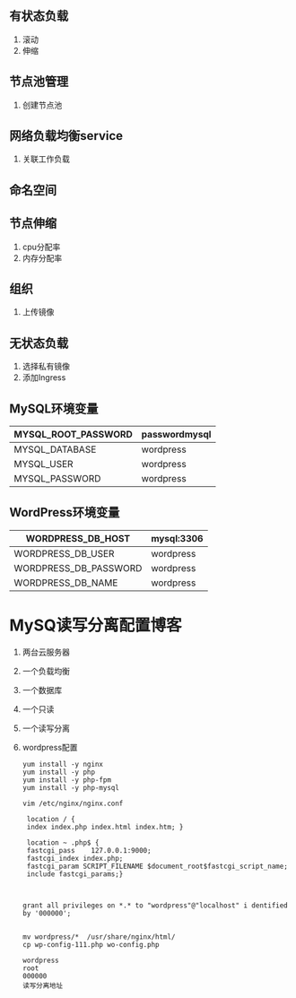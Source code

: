 ## 有状态负载

1. 滚动
2. 伸缩



## 节点池管理

1. 创建节点池



## 网络负载均衡service

1. 关联工作负载



## 命名空间



## 节点伸缩

1. cpu分配率
2. 内存分配率



## 组织

1. 上传镜像



## 无状态负载

1. 选择私有镜像
2. 添加Ingress







## MySQL环境变量

| MYSQL_ROOT_PASSWORD | passwordmysql |
| ------------------- | ------------- |
| MYSQL_DATABASE      | wordpress     |
| MYSQL_USER          | wordpress     |
| MYSQL_PASSWORD      | wordpress     |

## WordPress环境变量

| WORDPRESS_DB_HOST     | mysql:3306 |
| --------------------- | ---------- |
| WORDPRESS_DB_USER     | wordpress  |
| WORDPRESS_DB_PASSWORD | wordpress  |
| WORDPRESS_DB_NAME     | wordpress  |











# MySQ读写分离配置博客

1. 两台云服务器

2. 一个负载均衡

3. 一个数据库

4. 一个只读

5. 一个读写分离

6. wordpress配置

   ```
   yum install -y nginx
   yum install -y php
   yum install -y php-fpm
   yum install -y php-mysql
   
   vim /etc/nginx/nginx.conf
   
   	location / {
   	index index.php index.html index.htm; }
   	
   	location ~ .php$ {
   	fastcgi_pass	127.0.0.1:9000;
   	fastcgi_index index.php;
   	fastcgi_param SCRIPT_FILENAME $document_root$fastcgi_script_name;
   	include	fastcgi_params;}
   	
   	
   	
   grant all privileges on *.* to "wordpress"@"localhost" i dentified by '000000';
   
   
   mv wordpress/*  /usr/share/nginx/html/
   cp wp-config-111.php wo-config.php
   
   wordpress
   root
   000000
   读写分离地址
   
   
   
   
   
   
   ```
   
   
